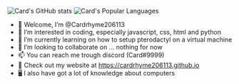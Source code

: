 ![Card's GitHub stats](https://github-readme-stats.vercel.app/api?username=cardrhyme206113&show_icons=true&theme=cobalt)
![Card's Popular Languages](https://github-readme-stats.vercel.app/api/top-langs?username=cardrhyme206113&show_icons=true&theme=cobalt)

- 👋 Welcome, I’m @Cardrhyme206113
- 👀 I’m interested in coding, especially javascript, css, html and python
- 🌱 I’m currently learning on how to setup pterodactyl on a virtual machine
- 💞️ I’m looking to collaborate on ... nothing for now
- 📫 You can reach me trough discord (Card#9999)
- 💎 Check out my website at https://cardrhyme206113.github.io
- 🖥️ I also have got a lot of knowledge about computers
